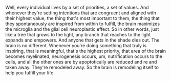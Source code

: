  Well, every individual lives by a set of priorities, a set of values. And whenever they're setting intentions that are congruent and aligned with their highest value, the thing that's most important to them, the thing that they spontaneously are inspired from within to fulfill, the brain maximizes the microglia and the glial cell neuroplastic effect. So in other words, just like a tree that grows to the light, any branch that reaches to the light expands and empowers. And anyone that gets in the shade dies out. The brain is no different. Whenever you're doing something that truly is inspiring, that is meaningful, that's the highest priority, that area of the brain becomes myelinated, neurogenesis occurs, um, nutrification occurs to the cells, and all the other ones are by apoptotically are reduced and re and taken away. They're remodeled away. So the brain is remodeling itself to help you fulfill your life.